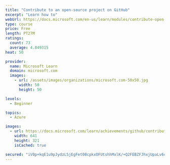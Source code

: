```yaml
---
title: "Contribute to an open-source project on GitHub"
excerpt: "Learn how to"
webUrl: https://docs.microsoft.com/en-us/learn/modules/contribute-open-source/
type: course
price: Free
length: PT27M
ratings:
  count: 73
  average: 4.849315
heat: 50

provider:
  name: Microsoft Learn
  domain: microsoft.com
  images:
    - url: /assets/images/organizations/microsoft.com-50x50.jpg
      width: 50
      height: 50

levels:
  - Beginner

topics:
  - Azure

images:
  - url: https://docs.microsoft.com/learn/achievements/github/contribute-to-an-open-source-project-on-github-social.png
    width: 641
    height: 321
    isCached: true

secured: "iV0p+kqE1u9pJydzL5jEgFet08cpkxOFUtshhMxlK/+Q2FEBZFJhxjUpaLv6cXRKgiAnjxRzwJ4veBlfj55Luuo+pzfKZIXjXbBEXj1Z8VWjSb14VNTZ+oh0clS0d5qb7eaxrfkdJvnVXa+t/Q3ZtkeB823PDbn2ZiS+qM00AtPo0g9tbJBOtvpNKT7jD20ei2wrTZ8IbdxyU8W5sTs3hmcfD2upc35CNqx+RN/RuAkBbizkXaA8EDrIFZ0Pp4jRvHaFEEPWP3nRZQG7Q8d/tJVEGfeuK24Zh5q5El5FXP55Tfq0nCrmhEobBLZDuI4Pd+HWrpPVG3Aq0NqD72N+VxaVdBL0e14Fd+2M5ReFMcKmgmwNTq9vt3w4wnezgtagj8Yhy5KrWoEmtxe4v6s/l7n3cNN1SzTnBO38xPQlyKU=;RoFN/FmQBUXfVHE+UygRqQ=="
---
```


